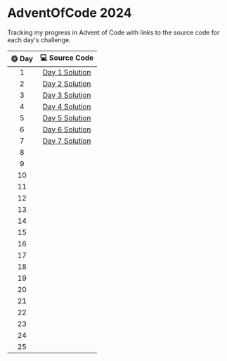 # AdventOfCode 2024

Tracking my progress in Advent of Code with links to the source code for each day's challenge.

| 🌞 Day |                                                   💻 Source Code                                                   |
|:------:|:------------------------------------------------------------------------------------------------------------------:|
|   1    | [Day 1 Solution](https://github.com/see-quick/AdventOfCode/blob/main/_2024/src/main/java/advent/of/code/Day1.java) |
|   2    | [Day 2 Solution](https://github.com/see-quick/AdventOfCode/blob/main/_2024/src/main/java/advent/of/code/Day2.java) |
|   3    | [Day 3 Solution](https://github.com/see-quick/AdventOfCode/blob/main/_2024/src/main/java/advent/of/code/Day3.java) |
|   4    | [Day 4 Solution](https://github.com/see-quick/AdventOfCode/blob/main/_2024/src/main/java/advent/of/code/Day4.java) |
|   5    | [Day 5 Solution](https://github.com/see-quick/AdventOfCode/blob/main/_2024/src/main/java/advent/of/code/Day5.java) |
|   6    | [Day 6 Solution](https://github.com/see-quick/AdventOfCode/blob/main/_2024/src/main/java/advent/of/code/Day6.java) |
|   7    | [Day 7 Solution](https://github.com/see-quick/AdventOfCode/blob/main/_2024/src/main/java/advent/of/code/Day7.java) |
|   8    |                                                                                                                    |
|   9    |                                                                                                                    |
|   10   |                                                                                                                    |
|   11   |                                                                                                                    |
|   12   |                                                                                                                    |
|   13   |                                                                                                                    |
|   14   |                                                                                                                    |
|   15   |                                                                                                                    |
|   16   |                                                                                                                    |
|   17   |                                                                                                                    |
|   18   |                                                                                                                    |
|   19   |                                                                                                                    |
|   20   |                                                                                                                    |
|   21   |                                                                                                                    |
|   22   |                                                                                                                    |
|   23   |                                                                                                                    |
|   24   |                                                                                                                    |
|   25   |                                                                                                                    |